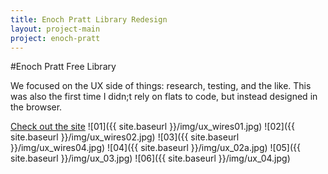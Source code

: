 ```yaml
---
title: Enoch Pratt Library Redesign
layout: project-main
project: enoch-pratt
---
```


#Enoch Pratt Free Library

We focused on the UX side of things: research, testing, and the like. This was also the first time I didn;t rely on flats to code, but instead designed in the browser.

[Check out the site](http://emmasf.github.io/EnochPratt)
![01]({{ site.baseurl }}/img/ux_wires01.jpg)
![02]({{ site.baseurl }}/img/ux_wires02.jpg)
![03]({{ site.baseurl }}/img/ux_wires04.jpg)
![04]({{ site.baseurl }}/img/ux_02a.jpg)
![05]({{ site.baseurl }}/img/ux_03.jpg)
![06]({{ site.baseurl }}/img/ux_04.jpg)
